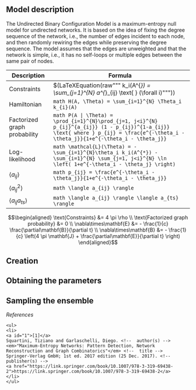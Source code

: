 ## Model description
The Undirected Binary Configuration Model is a maximum-entropy null model for undirected networks. It is based on the idea of fixing the degree sequence of the network, i.e., the number of edges incident to each node, and then randomly rewiring the edges while preserving the degree sequence. The model assumes that the edges are unweighted and that the network is simple, i.e., it has no self-loops or multiple edges between the same pair of nodes. 

| Description                   | Formula |
| --------------------------    | --------------------------------------------------------------------------------- |
| Constraints                   | $(LaTeXEquation(raw""" k_i(A^{*}) = \sum_{j=1}^{N} a^{*}_{ij}  \text{  } (\forall i)""")) |
| Hamiltonian                   | ```math H(A, \Theta) = \sum_{i=1}^{N} \Theta_i k_{i}(A) ``` |
| Factorized graph probability  | ```math P(A \| \Theta) = \prod_{i=1}^{N}\prod_{j=1, j<i}^{N} p_{ij}^{a_{ij}} (1 - p_{ij})^{1-a_{ij}}  \text{ where } p_{ij} = \frac{e^{-\theta_i - \theta_j}}{1+e^{-\theta_i - \theta_j}}``` |
| Log-likelihood                | ```math \mathcal{L}(\Theta) = -\sum_{i=1}^{N}\theta_i k_i(A^{*}) - \sum_{i=1}^{N} \sum_{j=1, j<i}^{N} \ln \left( 1+e^{-\theta_i - \theta_j} \right) ```|
| $\langle a_{ij} \rangle$      | ```math p_{ij} = \frac{e^{-\theta_i - \theta_j}}{1+e^{-\theta_i - \theta_j}}``` |
| $\langle a_{ij}^{2} \rangle$  | ```math \langle a_{ij} \rangle``` |
| $\langle a_{ij}a_{ts} \rangle$| ```math \langle a_{ij} \rangle \langle a_{ts} \rangle``` |



```math
\begin{aligned}
\text{Constraints}  &= 4 \pi \rho \\
\text{Factorized graph probability}  &= 0 \\
\nabla\times\mathbf{E} &= - \frac{1}{c} \frac{\partial\mathbf{B}}{\partial t} \\
\nabla\times\mathbf{B} &= - \frac{1}{c} \left(4 \pi \mathbf{J} + \frac{\partial\mathbf{E}}{\partial t} \right)
\end{aligned}
```


## Creation

## Obtaining the parameters

## Sampling the ensemble



_References_

```@raw html
<ul>
<li>
<a id="1">[1]</a> 
Squartini, Tiziano and Garlaschelli, Diego. <!--  author(s) --> 
<em>"Maximum-Entropy Networks: Pattern Detection, Network Reconstruction and Graph Combinatorics"</em> <!--  title --> 
Springer-Verlag GmbH; 1st ed. 2017 edition (25 Dec. 2017). <!--  publisher(s) --> 
<a href="https://link.springer.com/book/10.1007/978-3-319-69438-2">https://link.springer.com/book/10.1007/978-3-319-69438-2</a>
</li>
</ul>
```

